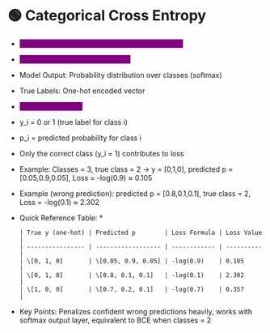 # 🟢 Categorical Cross Entropy

* <mark style="color:purple;background-color:purple;">**Multi-class classification (more than 2 classes)**</mark>
* <mark style="color:purple;background-color:purple;">**Softmax is used in model output**</mark>
* Model Output: Probability distribution over classes (softmax)
* True Labels: One-hot encoded vector
* <mark style="color:purple;background-color:purple;">**- Σ ( y\_i \* log(p\_i) )**</mark>
* y\_i = 0 or 1 (true label for class i)
* p\_i = predicted probability for class i
* Only the correct class (y\_i = 1) contributes to loss
* Example: Classes = 3, true class = 2 → y = \[0,1,0], predicted p = \[0.05,0.9,0.05], Loss = -log(0.9) ≈ 0.105
* Example (wrong prediction): predicted p = \[0.8,0.1,0.1], true class = 2, Loss = -log(0.1) ≈ 2.302
* Quick Reference Table:
  *

      | True y (one-hot) | Predicted p        | Loss Formula | Loss Value |
      | ---------------- | ------------------ | ------------ | ---------- |
      | \[0, 1, 0]       | \[0.05, 0.9, 0.05] | -log(0.9)    | 0.105      |
      | \[0, 1, 0]       | \[0.8, 0.1, 0.1]   | -log(0.1)    | 2.302      |
      | \[1, 0, 0]       | \[0.7, 0.2, 0.1]   | -log(0.7)    | 0.357      |
* Key Points: Penalizes confident wrong predictions heavily, works with softmax output layer, equivalent to BCE when classes = 2
